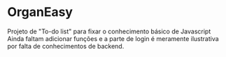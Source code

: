 # OrganEasy
Projeto de "To-do list" para fixar o conhecimento básico de Javascript
Ainda faltam adicionar funções e a parte de login é meramente ilustrativa por falta de conhecimentos de backend. 
